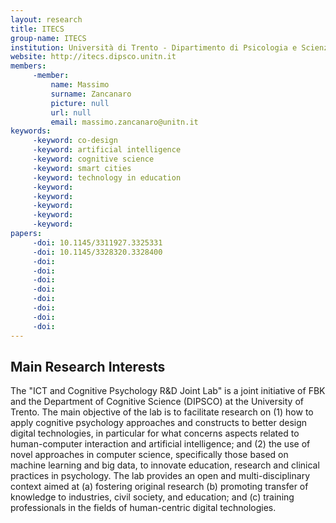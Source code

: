 ```yaml
---
layout: research
title: ITECS
group-name: ITECS
institution: Università di Trento - Dipartimento di Psicologia e Scienze Cognitive
website: http://itecs.dipsco.unitn.it
members: 
	 -member: 
		 name: Massimo
		 surname: Zancanaro
		 picture: null
		 url: null
		 email: massimo.zancanaro@unitn.it
keywords: 
	 -keyword: co-design
	 -keyword: artificial intelligence
	 -keyword: cognitive science
	 -keyword: smart cities
	 -keyword: technology in education
	 -keyword: 
	 -keyword: 
	 -keyword: 
	 -keyword: 
	 -keyword: 
papers: 
	 -doi: 10.1145/3311927.3325331
	 -doi: 10.1145/3328320.3328400
	 -doi: 
	 -doi: 
	 -doi: 
	 -doi: 
	 -doi: 
	 -doi: 
	 -doi: 
	 -doi: 
---
```



## Main Research Interests
The "ICT and Cognitive Psychology R&D Joint Lab" is a joint initiative of FBK and the Department of Cognitive Science (DIPSCO) at the University of Trento. The main objective of the lab is to facilitate research on (1) how to apply cognitive psychology approaches and constructs to better design digital technologies, in particular for what concerns aspects related to human-computer interaction and artificial intelligence; and (2) the use of novel approaches in computer science, specifically those based on machine learning and big data, to innovate education, research and clinical practices in psychology. The lab provides an open and multi-disciplinary context aimed at (a) fostering original research (b) promoting transfer of knowledge to industries, civil society, and education; and (c) training professionals in the fields of human-centric digital technologies.